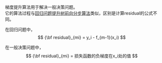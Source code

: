 梯度提升算法用于解决一般决策问题。  
它的算法过程与[回归问题提升树前向分步算法](https://windmising.gitbook.io/lihang-tongjixuexifangfa/boostingtree/7)类似，区别是计算residual的公式不同。  

在回归问题中，  
$$
{\bf residual}_{mi} = y_i - f_{m-1}(x_i)
$$

在一般决策问题中，  
$$
{\bf residual}_{mi} = 损失函数的负梯度在x_i处的值
$$